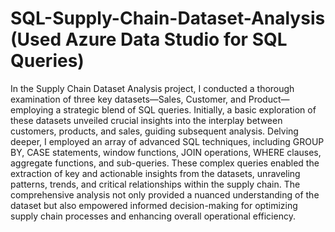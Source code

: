 # SQL-Supply-Chain-Dataset-Analysis (Used Azure Data Studio for SQL Queries)
In the Supply Chain Dataset Analysis project, I conducted a thorough examination of three key datasets—Sales, Customer, and Product—employing a strategic blend of SQL queries. Initially, a basic exploration of these datasets unveiled crucial insights into the interplay between customers, products, and sales, guiding subsequent analysis. Delving deeper, I employed an array of advanced SQL techniques, including GROUP BY, CASE statements, window functions, JOIN operations, WHERE clauses, aggregate functions, and sub-queries. These complex queries enabled the extraction of key and actionable insights from the datasets, unraveling patterns, trends, and critical relationships within the supply chain. The comprehensive analysis not only provided a nuanced understanding of the dataset but also empowered informed decision-making for optimizing supply chain processes and enhancing overall operational efficiency.
